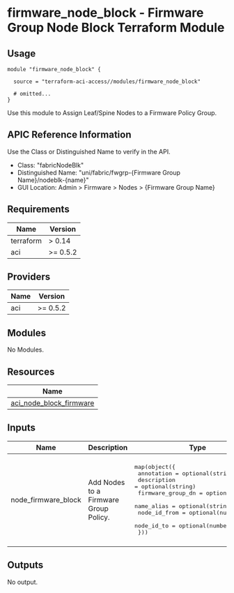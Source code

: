 # firmware_node_block - Firmware Group Node Block Terraform Module

## Usage

```hcl
module "firmware_node_block" {

  source = "terraform-aci-access//modules/firmware_node_block"

  # omitted...
}
```

Use this module to Assign Leaf/Spine Nodes to a Firmware Policy Group.

## APIC Reference Information

Use the Class or Distinguished Name to verify in the API.

* Class: "fabricNodeBlk"
* Distinguished Name: "uni/fabric/fwgrp-{Firmware Group Name}/nodeblk-{name}"
* GUI Location: Admin > Firmware > Nodes > {Firmware Group Name}

<!-- BEGINNING OF PRE-COMMIT-TERRAFORM DOCS HOOK -->
## Requirements

| Name | Version |
|------|---------|
| terraform | > 0.14 |
| aci | >= 0.5.2 |

## Providers

| Name | Version |
|------|---------|
| aci | >= 0.5.2 |

## Modules

No Modules.

## Resources

| Name |
|------|
| [aci_node_block_firmware](https://registry.terraform.io/providers/ciscodevnet/aci/0.5.2/docs/resources/node_block_firmware) |

## Inputs

| Name | Description | Type | Default | Required |
|------|-------------|------|---------|:--------:|
| node\_firmware\_block | Add Nodes to a Firmware Group Policy. | <pre>map(object({<br>    annotation        = optional(string)<br>    description       = optional(string)<br>    firmware_group_dn = optional(string)<br>    name_alias        = optional(string)<br>    node_id_from      = optional(number)<br>    node_id_to        = optional(number)<br>  }))</pre> | <pre>{<br>  "default": {<br>    "annotation": "",<br>    "description": "",<br>    "firmware_group_dn": "",<br>    "name_alias": "",<br>    "node_id_from": 201,<br>    "node_id_to": 201<br>  }<br>}</pre> | no |

## Outputs

No output.
<!-- END OF PRE-COMMIT-TERRAFORM DOCS HOOK -->
